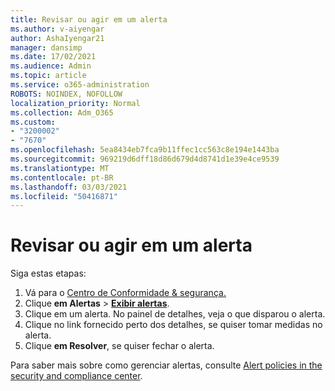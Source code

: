 ```yaml
---
title: Revisar ou agir em um alerta
ms.author: v-aiyengar
author: AshaIyengar21
manager: dansimp
ms.date: 17/02/2021
ms.audience: Admin
ms.topic: article
ms.service: o365-administration
ROBOTS: NOINDEX, NOFOLLOW
localization_priority: Normal
ms.collection: Adm_O365
ms.custom:
- "3200002"
- "7670"
ms.openlocfilehash: 5ea8434eb7fca9b11ffec1cc563c8e194e1443ba
ms.sourcegitcommit: 969219d6dff18d86d679d4d8741d1e39e4ce9539
ms.translationtype: MT
ms.contentlocale: pt-BR
ms.lasthandoff: 03/03/2021
ms.locfileid: "50416871"
---
```

# <a name="review-or-act-on-an-alert"></a>Revisar ou agir em um alerta

Siga estas etapas:

1. Vá para o [Centro de Conformidade & segurança.](https://go.microsoft.com/fwlink/p/?linkid=2077143)
1. Clique **em Alertas**  >  **[Exibir alertas](https://go.microsoft.com/fwlink/?linkid=2103301)**.
1. Clique em um alerta. No painel de detalhes, veja o que disparou o alerta.
1. Clique no link fornecido perto dos detalhes, se quiser tomar medidas no alerta.
1. Clique **em Resolver**, se quiser fechar o alerta.

Para saber mais sobre como gerenciar alertas, consulte [Alert policies in the security and compliance center](https://go.microsoft.com/fwlink/?linkid=2103211).

